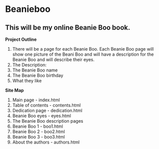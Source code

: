 # Beanieboo

## This will be my online Beanie Boo book.

**Project Outline**
1. There will be a page for each Beanie Boo. Each Beanie Boo page will show one picture of the Beani Boo and will have a description for the Beanie Boo and will describe their eyes.
2. The Description:
  1. The Beanie Boo name
  2. The Beanie Boo birthday
  3. What they like

**Site Map**
1. Main page - index.html
2. Table of contents - contents.html
3. Dedication page - dedication.html
4. Beanie Boo eyes - eyes.html
5. The Beanie Boo description pages
  1. Beanie Boo 1 - boo1.html
  2. Beanie Boo 2 - boo2.html
  3. Beanie Boo 3 - boo3.html
6. About the authors - authors.html
